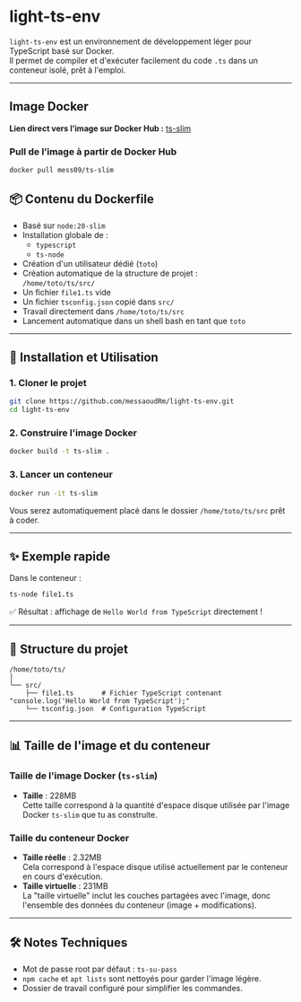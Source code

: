 # light-ts-env

`light-ts-env` est un environnement de développement léger pour TypeScript basé sur Docker.  
Il permet de compiler et d'exécuter facilement du code `.ts` dans un conteneur isolé, prêt à l'emploi.

---

## Image Docker

**Lien direct vers l’image sur Docker Hub :** [ts-slim](https://hub.docker.com/r/mess09/ts-slim)

### Pull de l’image à partir de Docker Hub

```bash
docker pull mess09/ts-slim
```

## 📦 Contenu du Dockerfile

- Basé sur `node:20-slim`
- Installation globale de :
  - `typescript`
  - `ts-node`
- Création d'un utilisateur dédié (`toto`)
- Création automatique de la structure de projet :  
  `/home/toto/ts/src/`
- Un fichier `file1.ts` vide
- Un fichier `tsconfig.json` copié dans `src/`
- Travail directement dans `/home/toto/ts/src`
- Lancement automatique dans un shell bash en tant que `toto`

---

## 🚀 Installation et Utilisation

### 1. Cloner le projet

```bash
git clone https://github.com/messaoudRm/light-ts-env.git
cd light-ts-env
```

### 2. Construire l'image Docker

```bash
docker build -t ts-slim .
```

### 3. Lancer un conteneur

```bash
docker run -it ts-slim
```

Vous serez automatiquement placé dans le dossier `/home/toto/ts/src` prêt à coder.

---

## ✨ Exemple rapide

Dans le conteneur :

```bash
ts-node file1.ts
```

✅ Résultat : affichage de `Hello World from TypeScript` directement !

---

## 📂 Structure du projet

```
/home/toto/ts/
│
└── src/
    ├── file1.ts       # Fichier TypeScript contenant "console.log('Hello World from TypeScript');"
    └── tsconfig.json  # Configuration TypeScript
```

---

## 📊 Taille de l'image et du conteneur

### Taille de l'image Docker (`ts-slim`)

- **Taille** : 228MB  
  Cette taille correspond à la quantité d'espace disque utilisée par l'image Docker `ts-slim` que tu as construite.

### Taille du conteneur Docker

- **Taille réelle** : 2.32MB  
  Cela correspond à l'espace disque utilisé actuellement par le conteneur en cours d'exécution.
- **Taille virtuelle** : 231MB  
  La "taille virtuelle" inclut les couches partagées avec l'image, donc l'ensemble des données du conteneur (image + modifications).

---

## 🛠 Notes Techniques

- Mot de passe root par défaut : `ts-su-pass`
- `npm cache` et `apt lists` sont nettoyés pour garder l'image légère.
- Dossier de travail configuré pour simplifier les commandes.
